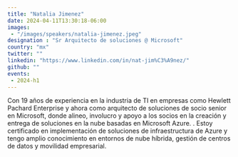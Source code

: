 ```yaml
---
title: "Natalia Jimenez"
date: 2024-04-11T13:30:18-06:00
images: 
 - "/images/speakers/natalia-jimenez.jpeg"
designation : "Sr Arquitecto de soluciones @ Microsoft"
country: "mx"
twitter: ""
linkedin: "https://www.linkedin.com/in/nat-jim%C3%A9nez/"
github: ""
events: 
 - 2024-h1
---
```


Con 19 años de experiencia en la industria de TI en empresas como Hewlett Pachard Enterprise y ahora como arquitecto de soluciones de socio senior en Microsoft, donde alineo, involucro y apoyo a los socios en la creación y entrega de soluciones en la nube basadas en Microsoft Azure. . Estoy certificado en implementación de soluciones de infraestructura de Azure y tengo amplio conocimiento en entornos de nube híbrida, gestión de centros de datos y movilidad empresarial.
